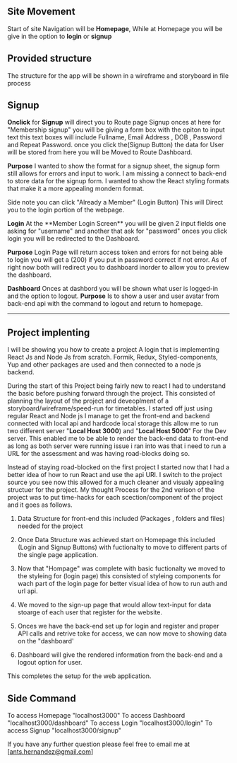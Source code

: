 ## Site Movement

Start of site Navigation will be **Homepage**, While at Homepage you will be give in the option to **login** or **signup**

## Provided structure 
The structure for the app will be shown in a wireframe and storyboard in file process 


## Signup

**Onclick** for **Signup** will direct you to Route page Signup onces at here for "Membership signup" you will be giving a form box with the opiton to input text this text boxes will include Fullname, Email Address , DOB , Password and Repeat Password.
once you click the(Signup Button) the data for User will be stored from here you will be Moved to Route Dashboard.

**Purpose** I wanted to show the format for a signup sheet, the signup form still allows for errors and input to work. I am missing a connect to back-end to store data for the signup form. I wanted to show the React styling formats that make it a more appealing mondern format.

Side note you can click "Already a Member" (Login Button) This will Direct you to the login portion of the webpage.

**Login**
At the \*\*Member Login Screen\*\* you will be given 2 input fields one asking for "username" and another that ask for "password"
onces you click login you will be redirected to the Dashboard.

**Purpose**
Login Page will return access token and errors for not being able to login you will get a (200) if you put in password correct if not error.
As of right now both will redirect you to dashboard inorder to allow you to preview the dashboard.


**Dashboard**
Onces at dashbord you will be shown what user is logged-in and the option to logout.
**Purpose** 
Is to show a user and user avatar from back-end api with the command to logout and return to homepage. 

---



## Project implenting

I will be showing you how to create a project A login that is implementing React Js and Node Js from scratch. Formik, Redux, Styled-components, Yup and other packages are used and then connected to a node js backend.

During the start of this Project being fairly new to react I had to understand the basic before pushing forward through the project.
This consisted of planning the layout of the project and deveoplment of a storyboard/wireframe/speed-run for timetables.
I started off just using regular React and Node js I manage to get the front-end and backend connected with local api and hardcode local storage this allow me to run two different server "**Local Host 3000**) and "**Local Host 5000**" For the Dev server. This enabled me to be able to render the back-end data to front-end as long as both server were running issue i ran into was that i need to run a URL for the assessment and was having road-blocks doing so.

Instead of staying road-blocked on the first project I started now that I had a better idea of how to run React and use the api URl.
I switch to the project source you see now this allowed for a much cleaner and visualy appealing structuer for the project.
My thought Process for the 2nd verison of the project was to put time-hacks for each scection/component of the project and it goes as follows.

1.  Data Structure for front-end this included (Packages , folders and files) needed for the project

2.  Once Data Structure was achieved start on Homepage this included (Login and Signup Buttons) with fuctionalty to move to different parts of the single page application.

3.  Now that "Hompage" was complete with basic fuctionalty we moved to the styleing for (login page) this consisted of styleing components for wach part of the login page for better visual idea of how to run auth and url api.

4.  We moved to the sign-up page that would allow text-input for data stoarge of each user that register for the website.

5.  Onces we have the back-end set up for login and register and proper API calls and retrive toke for access, we can now move to showing data on the "dashboard'

6.  Dashboard will give the rendered information from the back-end and a logout option for user.

This completes the setup for the web application.

## Side Command

To access Homepage "localhost3000"
To access Dashboard "localhost3000/dashboard"
To access Login "localhost3000/login"
To access Signup "localhost3000/signup"

If you have any further question please feel free to email me at [ants.hernandez@gmail.com]
